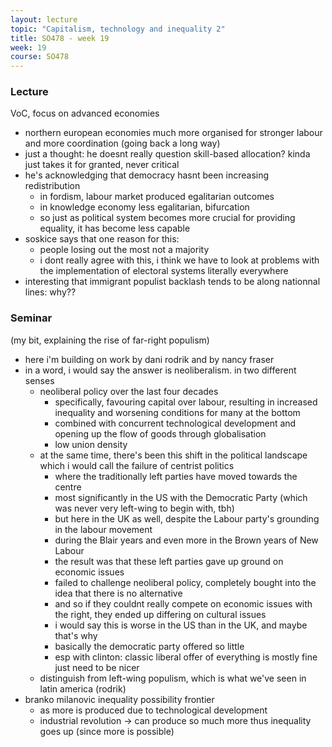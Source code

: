 ```yaml
---
layout: lecture
topic: "Capitalism, technology and inequality 2"
title: SO478 - week 19
week: 19
course: SO478
---
```


### Lecture

VoC, focus on advanced economies

* northern european economies much more organised for stronger labour and more coordination (going back a long way)
* just a thought: he doesnt really question skill-based allocation? kinda just takes it for granted, never critical
* he's acknowledging that democracy hasnt been increasing redistribution
	* in fordism, labour market produced egalitarian outcomes
	* in knowledge economy less egalitarian, bifurcation
	* so just as political system becomes more crucial for providing equality, it has become less capable
* soskice says that one reason for this:
	* people losing out the most not a majority
	* i dont really agree with this, i think we have to look at problems with the implementation of electoral systems literally everywhere
* interesting that immigrant populist backlash tends to be along nationnal lines: why??

### Seminar

(my bit, explaining the rise of far-right populism)

* here i'm building on work by dani rodrik and by nancy fraser
* in a word, i would say the answer is neoliberalism. in two different senses
	* neoliberal policy over the last four decades
		* specifically, favouring capital over labour, resulting in increased inequality and worsening conditions for many at the bottom
		* combined with concurrent technological development and opening up the flow of goods through globalisation
		* low union density
	* at the same time, there's been this shift in the political landscape which i would call the failure of centrist politics
		* where the traditionally left parties have moved towards the centre
		* most significantly in the US with the Democratic Party (which was never very left-wing to begin with, tbh)
		* but here in the UK as well, despite the Labour party's grounding in the labour movement
		* during the Blair years and even more in the Brown years of New Labour
		* the result was that these left parties gave up ground on economic issues
		* failed to challenge neoliberal policy, completely bought into the idea that there is no alternative
		* and so if they couldnt really compete on economic issues with the right, they ended up differing on cultural issues
		* i would say this is worse in the US than in the UK, and maybe that's why 
		* basically the democratic party offered so little
		* esp with clinton: classic liberal offer of everything is mostly fine just need to be nicer
	* distinguish from left-wing populism, which is what we've seen in latin america (rodrik)
* branko milanovic inequality possibility frontier
	* as more is produced due to technological development
	* industrial revolution -> can produce so much more thus inequality goes up (since more is possible)
